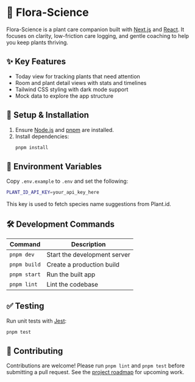 # 🌿 Flora-Science

Flora-Science is a plant care companion built with [Next.js](https://nextjs.org/) and [React](https://react.dev). It focuses on clarity, low-friction care logging, and gentle coaching to help you keep plants thriving.

## ✨ Key Features
- Today view for tracking plants that need attention
- Room and plant detail views with stats and timelines
- Tailwind CSS styling with dark mode support
- Mock data to explore the app structure

## 🚀 Setup & Installation
1. Ensure [Node.js](https://nodejs.org/) and [pnpm](https://pnpm.io/) are installed.
2. Install dependencies:
   ```bash
   pnpm install
   ```

## 🔑 Environment Variables
Copy `.env.example` to `.env` and set the following:

```bash
PLANT_ID_API_KEY=your_api_key_here
```

This key is used to fetch species name suggestions from Plant.id.

## 🛠 Development Commands
| Command | Description |
| ------- | ----------- |
| `pnpm dev` | Start the development server |
| `pnpm build` | Create a production build |
| `pnpm start` | Run the built app |
| `pnpm lint` | Lint the codebase |

## ✅ Testing
Run unit tests with [Jest](https://jestjs.io/):
```bash
pnpm test
```

## 🤝 Contributing
Contributions are welcome! Please run `pnpm lint` and `pnpm test` before submitting a pull request. See the [project roadmap](docs/roadmap.md) for upcoming work.

